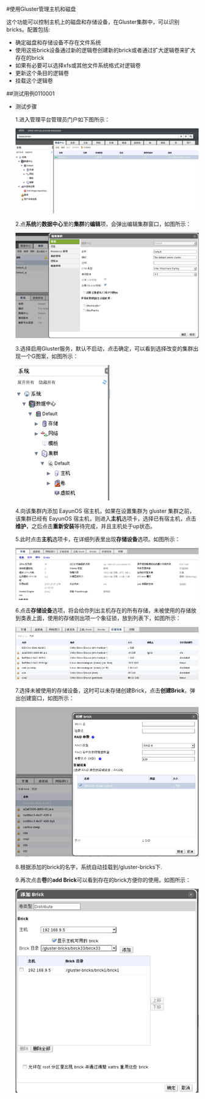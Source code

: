 #使用Gluster管理主机和磁盘

这个功能可以控制主机上的磁盘和存储设备，在Gluster集群中，可以识别bricks。配置包括:
* 确定磁盘和存储设备不存在文件系统
* 使用这些brick设备通过新的逻辑卷创建新的brick或者通过扩大逻辑卷来扩大存在的brick
* 如果有必要可以选择xfs或其他文件系统格式对逻辑卷
* 更新这个条目的逻辑卷
* 挂载这个逻辑卷 


##测试用例0110001
* 测试步骤

  1.进入管理平台管理员门户如下图所示：

   ![界面图](../images/admin.png)

  2.点**系统**的**数据中心**里的**集群**的**编辑**项，会弹出编辑集群窗口，如图所示：

   ![集群编辑](../images/gluster_cluster_setting.png)

  3.选择启用Gluster服务，默认不启动，点击确定，可以看到选择改变的集群出现一个G图案，如图所示：

   ![G](../images/G.png)

  4.向该集群内添加 EayunOS 宿主机，如果在设置集群为 gluster 集群之前，该集群已经有 EayunOS 宿主机，则进入**主机**选项卡，选择已有宿主机，点击**维护**，之后点击**重新安装**等待完成，并且主机处于up状态。

  5.此时点击**主机**选项卡，在详细列表里出现**存储设备**选项。如图所示：

    ![storageDevice](../images/storageDevice.png)

  6.点击**存储设备**选项，将会给你列出主机存在的所有存储，未被使用的存储放到类表上面，使用的存储则出项一个象征锁，放到列表下，如图所示：

    ![storgeList](../images/storageList.png)

  7.选择未被使用的存储设备，这时可以未存储创建Brick，点击**创建Brick**，弹出创建窗口，如图所示：

    ![creatBrick](../images/creatBrick.png)

  8.根据添加的brick的名字，系统自动挂载到/gluster-bricks下.

  9.再次点击**卷**的**add Brick**可以看到存在的brick方便你的使用。如图所示：

    ![changeBrick](../images/changeBrick.png)


